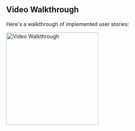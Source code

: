 
## Video Walkthrough

Here's a walkthrough of implemented user stories:

<img src='https://github.com/Abdirahman-ai/AND102-Project03/blob/master/Kapture%202024-03-16%20at%2002.42.37.gif' title='Video Walkthrough' width='250' alt='Video Walkthrough' />
